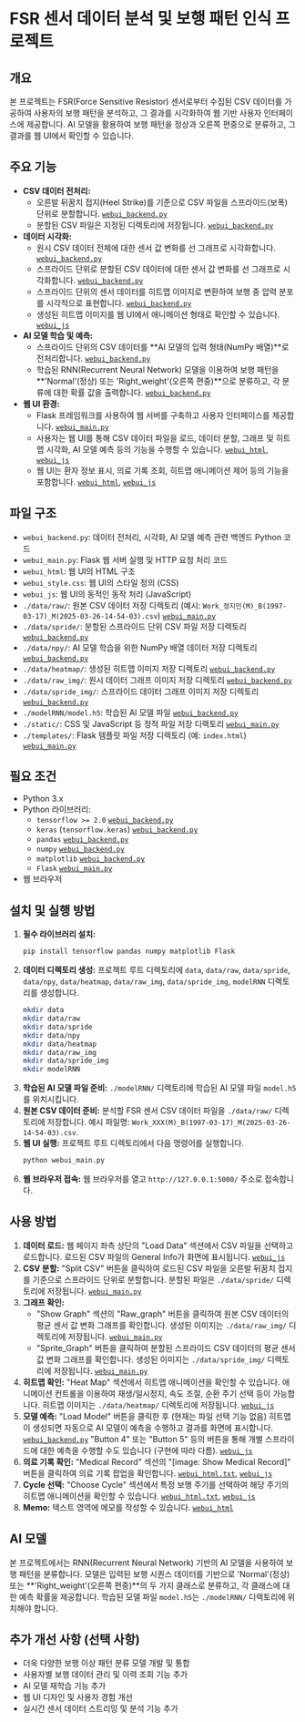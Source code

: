 # FSR 센서 데이터 분석 및 보행 패턴 인식 프로젝트

## 개요

본 프로젝트는 FSR(Force Sensitive Resistor) 센서로부터 수집된 CSV 데이터를 가공하여 사용자의 보행 패턴을 분석하고, 그 결과를 시각화하여 웹 기반 사용자 인터페이스에 제공합니다. AI 모델을 활용하여 보행 패턴을 정상과 오른쪽 편중으로 분류하고, 그 결과를 웹 UI에서 확인할 수 있습니다.

## 주요 기능

* **CSV 데이터 전처리:**
    * 오른발 뒤꿈치 접지(Heel Strike)를 기준으로 CSV 파일을 스프라이드(보폭) 단위로 분할합니다. [`webui_backend.py`](webui_backend.py)
    * 분할된 CSV 파일은 지정된 디렉토리에 저장됩니다. [`webui_backend.py`](webui_backend.py)
* **데이터 시각화:**
    * 원시 CSV 데이터 전체에 대한 센서 값 변화를 선 그래프로 시각화합니다. [`webui_backend.py`](webui_backend.py)
    * 스프라이드 단위로 분할된 CSV 데이터에 대한 센서 값 변화를 선 그래프로 시각화합니다. [`webui_backend.py`](webui_backend.py)
    * 스프라이드 단위의 센서 데이터를 히트맵 이미지로 변환하여 보행 중 압력 분포를 시각적으로 표현합니다. [`webui_backend.py`](webui_backend.py)
    * 생성된 히트맵 이미지를 웹 UI에서 애니메이션 형태로 확인할 수 있습니다. [`webui_js`](webui_js)
* **AI 모델 학습 및 예측:**
    * 스프라이드 단위의 CSV 데이터를 **AI 모델의 입력 형태(NumPy 배열)**로 전처리합니다. [`webui_backend.py`](webui_backend.py)
    * 학습된 RNN(Recurrent Neural Network) 모델을 이용하여 보행 패턴을 **'Normal'(정상) 또는 'Right\_weight'(오른쪽 편중)**으로 분류하고, 각 분류에 대한 확률 값을 출력합니다. [`webui_backend.py`](webui_backend.py)
* **웹 UI 환경:**
    * Flask 프레임워크를 사용하여 웹 서버를 구축하고 사용자 인터페이스를 제공합니다. [`webui_main.py`](webui_main.py)
    * 사용자는 웹 UI를 통해 CSV 데이터 파일을 로드, 데이터 분할, 그래프 및 히트맵 시각화, AI 모델 예측 등의 기능을 수행할 수 있습니다. [`webui_html`](webui_html), [`webui_js`](webui_js)
    * 웹 UI는 환자 정보 표시, 의료 기록 조회, 히트맵 애니메이션 제어 등의 기능을 포함합니다. [`webui_html`](webui_html), [`webui_js`](webui_js)

## 파일 구조

* `webui_backend.py`: 데이터 전처리, 시각화, AI 모델 예측 관련 백엔드 Python 코드
* `webui_main.py`: Flask 웹 서버 실행 및 HTTP 요청 처리 코드
* `webui_html`: 웹 UI의 HTML 구조
* `webui_style.css`: 웹 UI의 스타일 정의 (CSS)
* `webui_js`: 웹 UI의 동적인 동작 처리 (JavaScript)
* `./data/raw/`: 원본 CSV 데이터 저장 디렉토리 (예시: `Work_정지민(M)_B(1997-03-17)_M(2025-03-26-14-54-03).csv`) [`webui_main.py`](webui_main.py)
* `./data/spride/`: 분할된 스프라이드 단위 CSV 파일 저장 디렉토리 [`webui_backend.py`](webui_backend.py)
* `./data/npy/`: AI 모델 학습을 위한 NumPy 배열 데이터 저장 디렉토리 [`webui_backend.py`](webui_backend.py)
* `./data/heatmap/`: 생성된 히트맵 이미지 저장 디렉토리 [`webui_backend.py`](webui_backend.py)
* `./data/raw_img/`: 원시 데이터 그래프 이미지 저장 디렉토리 [`webui_backend.py`](webui_backend.py)
* `./data/spride_img/`: 스프라이드 데이터 그래프 이미지 저장 디렉토리 [`webui_backend.py`](webui_backend.py)
* `./modelRNN/model.h5`: 학습된 AI 모델 파일 [`webui_backend.py`](webui_backend.py)
* `./static/`: CSS 및 JavaScript 등 정적 파일 저장 디렉토리 [`webui_main.py`](webui_main.py)
* `./templates/`: Flask 템플릿 파일 저장 디렉토리 (예: `index.html`) [`webui_main.py`](webui_main.py)

## 필요 조건

* Python 3.x
* Python 라이브러리:
    * `tensorflow >= 2.0` [`webui_backend.py`](webui_backend.py)
    * `keras` (`tensorflow.keras`) [`webui_backend.py`](webui_backend.py)
    * `pandas` [`webui_backend.py`](webui_backend.py)
    * `numpy` [`webui_backend.py`](webui_backend.py)
    * `matplotlib` [`webui_backend.py`](webui_backend.py)
    * `Flask` [`webui_main.py`](webui_main.py)
* 웹 브라우저

## 설치 및 실행 방법

1.  **필수 라이브러리 설치:**
    ```bash
    pip install tensorflow pandas numpy matplotlib Flask
    ```
2.  **데이터 디렉토리 생성:** 프로젝트 루트 디렉토리에 `data`, `data/raw`, `data/spride`, `data/npy`, `data/heatmap`, `data/raw_img`, `data/spride_img`, `modelRNN` 디렉토리를 생성합니다.
    ```bash
    mkdir data
    mkdir data/raw
    mkdir data/spride
    mkdir data/npy
    mkdir data/heatmap
    mkdir data/raw_img
    mkdir data/spride_img
    mkdir modelRNN
    ```
3.  **학습된 AI 모델 파일 준비:** `./modelRNN/` 디렉토리에 학습된 AI 모델 파일 `model.h5`를 위치시킵니다.
4.  **원본 CSV 데이터 준비:** 분석할 FSR 센서 CSV 데이터 파일을 `./data/raw/` 디렉토리에 저장합니다. 예시 파일명: `Work_XXX(M)_B(1997-03-17)_M(2025-03-26-14-54-03).csv`.
5.  **웹 UI 실행:** 프로젝트 루트 디렉토리에서 다음 명령어를 실행합니다.
    ```bash
    python webui_main.py
    ```
6.  **웹 브라우저 접속:** 웹 브라우저를 열고 `http://127.0.0.1:5000/` 주소로 접속합니다.

## 사용 방법

1.  **데이터 로드:** 웹 페이지 좌측 상단의 "Load Data" 섹션에서 CSV 파일을 선택하고 로드합니다. 로드된 CSV 파일의 General Info가 화면에 표시됩니다. [`webui_js`](webui_js)
2.  **CSV 분할:** "Split CSV" 버튼을 클릭하여 로드된 CSV 파일을 오른발 뒤꿈치 접지를 기준으로 스프라이드 단위로 분할합니다. 분할된 파일은 `./data/spride/` 디렉토리에 저장됩니다. [`webui_main.py`](webui_main.py)
3.  **그래프 확인:**
    * "Show Graph" 섹션의 "Raw\_graph" 버튼을 클릭하여 원본 CSV 데이터의 평균 센서 값 변화 그래프를 확인합니다. 생성된 이미지는 `./data/raw_img/` 디렉토리에 저장됩니다. [`webui_main.py`](webui_main.py)
    * "Sprite\_Graph" 버튼을 클릭하여 분할된 스프라이드 CSV 데이터의 평균 센서 값 변화 그래프를 확인합니다. 생성된 이미지는 `./data/spride_img/` 디렉토리에 저장됩니다. [`webui_main.py`](webui_main.py)
4.  **히트맵 확인:** "Heat Map" 섹션에서 히트맵 애니메이션을 확인할 수 있습니다. 애니메이션 컨트롤을 이용하여 재생/일시정지, 속도 조절, 순환 주기 선택 등이 가능합니다. 히트맵 이미지는 `./data/heatmap/` 디렉토리에 저장됩니다. [`webui_js`](webui_js)
5.  **모델 예측:** "Load Model" 버튼을 클릭한 후 (현재는 파일 선택 기능 없음) 히트맵이 생성되면 자동으로 AI 모델이 예측을 수행하고 결과를 화면에 표시합니다. [`webui_backend.py`](webui_backend.py) "Button 4" 또는 "Button 5" 등의 버튼을 통해 개별 스프라이드에 대한 예측을 수행할 수도 있습니다 (구현에 따라 다름). [`webui_js`](webui_js)
6.  **의료 기록 확인:** "Medical Record" 섹션의 "[image: Show Medical Record]" 버튼을 클릭하여 의료 기록 팝업을 확인합니다. [`webui_html.txt`](webui_html.txt), [`webui_js`](webui_js.txt)
7.  **Cycle 선택:** "Choose Cycle" 섹션에서 특정 보행 주기를 선택하여 해당 주기의 히트맵 애니메이션을 확인할 수 있습니다. [`webui_html.txt`](webui_html.txt), [`webui_js`](webui_js.txt)
8.  **Memo:** 텍스트 영역에 메모를 작성할 수 있습니다. [`webui_html`](webui_html)

## AI 모델

본 프로젝트에서는 RNN(Recurrent Neural Network) 기반의 AI 모델을 사용하여 보행 패턴을 분류합니다. 모델은 입력된 보행 시퀀스 데이터를 기반으로 'Normal'(정상) 또는 **'Right\_weight'(오른쪽 편중)**의 두 가지 클래스로 분류하고, 각 클래스에 대한 예측 확률을 제공합니다. 학습된 모델 파일 `model.h5`는 `./modelRNN/` 디렉토리에 위치해야 합니다.

## 추가 개선 사항 (선택 사항)

* 더욱 다양한 보행 이상 패턴 분류 모델 개발 및 통합
* 사용자별 보행 데이터 관리 및 이력 조회 기능 추가
* AI 모델 재학습 기능 추가
* 웹 UI 디자인 및 사용자 경험 개선
* 실시간 센서 데이터 스트리밍 및 분석 기능 추가
